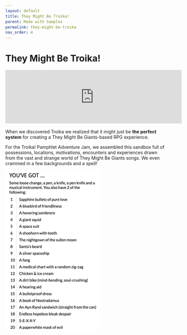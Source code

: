 ```yaml
---
layout: default
title: They Might Be Troika!
parent: Made with Samples
permalink: they-might-be-troika
nav_order: 4
---
```

# They Might Be Troika!

<iframe frameborder="0" src="https://itch.io/embed/672247?bg_color=252624&amp;fg_color=f6f7f5&amp;link_color=4210ff&amp;border_color=363636" width="552" height="167"><a href="https://72stations.itch.io/they-might-be-troika">They Might Be Troika! by STATIONS</a></iframe>

When we discovered Troika we realized that it might just be **the perfect system** for creating a They Might Be Giants-based RPG experience. 

For the Troika! Pamphlet Adventure Jam, we assembled this sandbox full of possessions, locations, motivations, encounters and experiences drawn from the vast and strange world of They Might Be Giants songs. We even crammed in a few backgrounds and a spell!

<img src="../img/they-migh-be-troika_web.jpeg" alt="They Might Be Troika" style="zoom:50%;" />


